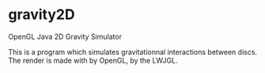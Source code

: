 # gravity2D
OpenGL Java 2D Gravity Simulator

This is a program which simulates gravitationnal interactions between discs.
The render is made with by OpenGL, by the LWJGL.
